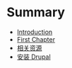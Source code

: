 # Summary

* [Introduction](README.md)
* [First Chapter](chapter1.md)
* [相关资源](appendix--resources.md)
* [安装 Drupal](an-zhuang-drupal.md)

